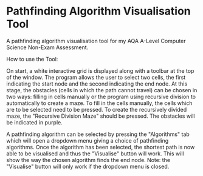 # Pathfinding Algorithm Visualisation Tool
A pathfinding algorithm visualisation tool for my AQA A-Level Computer Science Non-Exam Assessment.




How to use the Tool:

On start, a white interactive grid is displayed along with a toolbar at the top of the window. The program allows the user to select two cells, the first indicating the start node and the second indicating the end node. At this stage, the obstacles (cells in which the path cannot travel) can be chosen in two ways: filling in cells manually or the program using recursive division to automatically to create a maze. To fill in the cells manually, the cells which are to be selected need to be pressed. To create the recursively divided maze, the "Recursive Division Maze" should be pressed. The obstacles will be indicated in purple.

A pathfinding algorithm can be selected by pressing the "Algorithms" tab which will open a dropdown menu giving a choice of pathfinding algorithms. Once the algorithm has been selected, the shortest path is now able to be visualised and thus the "Visualise" button will work. This will show the way the chosen algorithm finds the end node.  Note: the "Visualise" button will only work if the dropdown menu is closed.  
